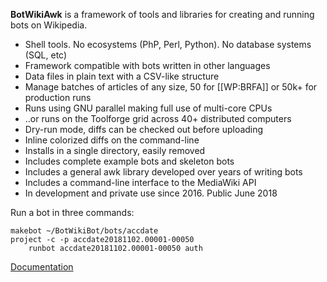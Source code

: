 **BotWikiAwk** is a framework of tools and libraries for creating and running bots on Wikipedia.

* Shell tools. No ecosystems (PhP, Perl, Python). No database systems (SQL, etc) 
* Framework compatible with bots written in other languages
* Data files in plain text with a CSV-like structure
* Manage batches of articles of any size, 50 for [[WP:BRFA]] or 50k+ for production runs
* Runs using GNU parallel making full use of multi-core CPUs
* ..or runs on the Toolforge grid across 40+ distributed computers
* Dry-run mode, diffs can be checked out before uploading 
* Inline colorized diffs on the command-line 
* Installs in a single directory, easily removed
* Includes complete example bots and skeleton bots 
* Includes a general awk library developed over years of writing bots 
* Includes a command-line interface to the MediaWiki API
* In development and private use since 2016. Public June 2018

Run a bot in three commands:

	makebot ~/BotWikiBot/bots/accdate
	project -c -p accdate20181102.00001-00050
        runbot accdate20181102.00001-00050 auth

[Documentation](https://en.wikipedia.org/wiki/User:GreenC/BotWikiAwk)
